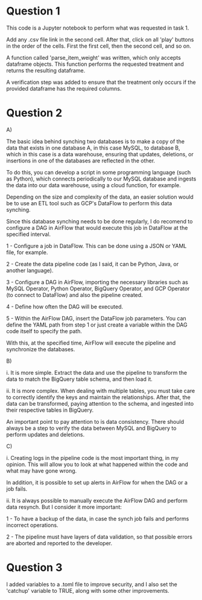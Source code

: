 
# Question 1

This code is a Jupyter notebook to perform what was requested in task 1.

Add any .csv file link in the second cell. After that, click on all 'play' buttons in the order of the cells. First the first cell, then the second cell, and so on.

A function called 'parse_item_weight' was written, which only accepts dataframe objects. This function performs the requested treatment and returns the resulting dataframe.

A verification step was added to ensure that the treatment only occurs if the provided dataframe has the required columns.

# Question 2

A)

The basic idea behind synching two databases is to make a copy of the data that exists in one database A, in this case MySQL, to database B, which in this case is a data warehouse, ensuring that updates, deletions, or insertions in one of the databases are reflected in the other.

To do this, you can develop a script in some programming language (such as Python), which connects periodically to our MySQL database and ingests the data into our data warehouse, using a cloud function, for example.

Depending on the size and complexity of the data, an easier solution would be to use an ETL tool such as GCP's DataFlow to perform this data synching.

Since this database synching needs to be done regularly, I do recomend to configure a DAG in AirFlow that would execute this job in DataFlow at the specified interval.

1 - Configure a job in DataFlow. This can be done using a JSON or YAML file, for example.

2 - Create the data pipeline code (as I said, it can be Python, Java, or another language).

3 - Configure a DAG in AirFlow, importing the necessary libraries such as MySQL Operator, Python Operator, BigQuery Operator, and GCP Operator (to connect to DataFlow) and also the pipeline created.

4 - Define how often the DAG will be executed.

5 - Within the AirFlow DAG, insert the DataFlow job parameters. You can define the YAML path from step 1 or just create a variable within the DAG code itself to specify the path.

With this, at the specified time, AirFlow will execute the pipeline and synchronize the databases.

B)

i. It is more simple. Extract the data and use the pipeline to transform the data to match the BigQuery table schema, and then load it.

ii. It is more complex. When dealing with multiple tables, you must take care to correctly identify the keys and maintain the relationships. After that, the data can be transformed, paying attention to the schema, and ingested into their respective tables in BigQuery.

An important point to pay attention to is data consistency. There should always be a step to verify the data between MySQL and BigQuery to perform updates and deletions.

C)

i. Creating logs in the pipeline code is the most important thing, in my opinion. This will allow you to look at what happened within the code and what may have gone wrong.

In addition, it is possible to set up alerts in AirFlow for when the DAG or a job fails.

ii. It is always possible to manually execute the AirFlow DAG and perform data resynch. But I consider it more important:

1 - To have a backup of the data, in case the synch job fails and performs incorrect operations.

2 - The pipeline must have layers of data validation, so that possible errors are aborted and reported to the developer.

# Question 3

I added variables to a .toml file to improve security, and I also set the 'catchup' variable to TRUE, along with some other improvements.
